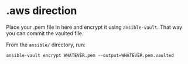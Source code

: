 # .aws direction

Place your .pem file in here and encrypt it using `ansible-vault`. That way you can commit the vaulted file.

From the `ansible/` directory, run:

```
ansible-vault encrypt WHATEVER.pem --output=WHATEVER.pem.vaulted
```
